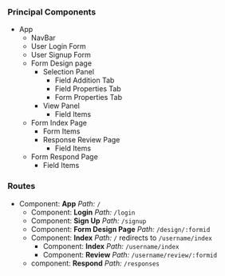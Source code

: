 ### Principal Components

* App
  * NavBar
  * User Login Form
  * User Signup Form
  * Form Design page
    * Selection Panel
      * Field Addition Tab
      * Field Properties Tab
      * Form Properties Tab
    * View Panel
      * Field Items
  * Form Index Page
    * Form Items
    * Response Review Page
      * Field Items
  * Form Respond Page
    * Field Items


### Routes

* Component: **App**  *Path:* `/`
  * Component: **Login**  *Path:* `/login`
  * Component: **Sign Up**  *Path:* `/signup`
  * Component: **Form Design Page**  *Path:* `/design/:formid`
  * Component: **Index** *Path:* `/` redirects to `/username/index`
    * Component: **Index** *Path:* `/username/index`
    * Component: **Review** *Path:* `/username/review/:formid`
  * component: **Respond** *Path:* `/responses`
